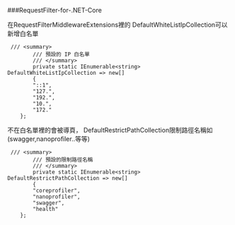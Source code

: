 ###RequestFilter-for-.NET-Core

在RequestFilterMiddlewareExtensions裡的
DefaultWhiteListIpCollection可以新增白名單
```
 /// <summary>
        /// 預設的 IP 白名單
        /// </summary>
        private static IEnumerable<string> DefaultWhiteListIpCollection => new[]
        {
        "::1",
        "127.",
        "192.",
        "10.",
        "172."
    };
```
不在白名單裡的會被導頁，
DefaultRestrictPathCollection限制路徑名稱如(swagger,nanoprofiler..等等)
```
 /// <summary>
        /// 預設的限制路徑名稱
        /// </summary>
        private static IEnumerable<string> DefaultRestrictPathCollection => new[]
        {
        "coreprofiler",
        "nanoprofiler",
        "swagger",
        "health"
    };
```